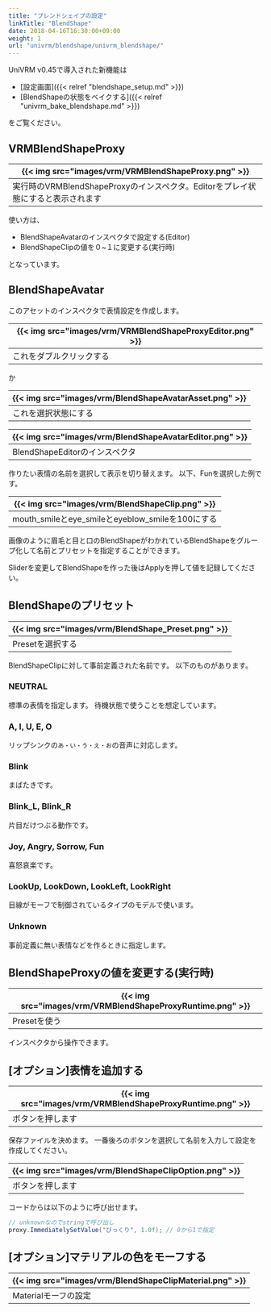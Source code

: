 ```yaml
---
title: "ブレンドシェイプの設定"
linkTitle: "BlendShape"
date: 2018-04-16T16:30:00+09:00
weight: 1
url: "univrm/blendshape/univrm_blendshape/"
---
```


UniVRM v0.45で導入された新機能は

* [設定画面]({{< relref "blendshape_setup.md" >}})
* [BlendShapeの状態をベイクする]({{< relref "univrm_bake_blendshape.md" >}})

をご覧ください。

## VRMBlendShapeProxy

|{{< img src="images/vrm/VRMBlendShapeProxy.png" >}}|
|-----|
|実行時のVRMBlendShapeProxyのインスペクタ。Editorをプレイ状態にすると表示されます|

使い方は、

* BlendShapeAvatarのインスペクタで設定する(Editor)
* BlendShapeClipの値を０~１に変更する(実行時)

となっています。

## BlendShapeAvatar

このアセットのインスペクタで表情設定を作成します。

|{{< img src="images/vrm/VRMBlendShapeProxyEditor.png" >}}|
|-----|
|これをダブルクリックする|

か

|{{< img src="images/vrm/BlendShapeAvatarAsset.png" >}}|
|-----|
|これを選択状態にする|

|{{< img src="images/vrm/BlendShapeAvatarEditor.png" >}}|
|-----|
|BlendShapeEditorのインスペクタ|

作りたい表情の名前を選択して表示を切り替えます。
以下、Funを選択した例です。

|{{< img src="images/vrm/BlendShapeClip.png" >}}|
|-----|
|mouth_smileとeye_smileとeyeblow_smileを100にする|

画像のように眉毛と目と口のBlendShapeがわかれているBlendShapeをグループ化して名前とプリセットを指定することができます。

Sliderを変更してBlendShapeを作った後はApplyを押して値を記録してください。

## BlendShapeのプリセット

|{{< img src="images/vrm/BlendShape_Preset.png" >}}|
|-----|
|Presetを選択する|

BlendShapeClipに対して事前定義された名前です。
以下のものがあります。

### NEUTRAL
標準の表情を指定します。
待機状態で使うことを想定しています。

### A, I, U, E, O
リップシンクの``あ・い・う・え・お``の音声に対応します。

### Blink
まばたきです。

### Blink_L, Blink_R
片目だけつぶる動作です。

### Joy, Angry, Sorrow, Fun
喜怒哀楽です。

### LookUp, LookDown, LookLeft, LookRight
目線がモーフで制御されているタイプのモデルで使います。

### Unknown
事前定義に無い表情などを作るときに指定します。

## BlendShapeProxyの値を変更する(実行時)

|{{< img src="images/vrm/VRMBlendShapeProxyRuntime.png" >}}|
|-----|
|Presetを使う|

インスペクタから操作できます。


## [オプション]表情を追加する

|{{< img src="images/vrm/VRMBlendShapeProxyRuntime.png" >}}|
|-----|
|ボタンを押します|

保存ファイルを決めます。
一番後ろのボタンを選択して名前を入力して設定を作成してください。

|{{< img src="images/vrm/BlendShapeClipOption.png" >}}|
|-----|
|ボタンを押します|

コードからは以下のように呼び出せます。

```cs
// unknownなのでstringで呼び出し
proxy.ImmediatelySetValue("びっくり", 1.0f); // 0から1で指定
```

## [オプション]マテリアルの色をモーフする

|{{< img src="images/vrm/BlendShapeClipMaterial.png" >}}|
|-----|
|Materialモーフの設定|

